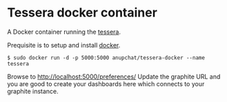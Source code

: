 Tessera docker container
==============

A Docker container running the [tessera](https://github.com/urbanairship/tessera).

Prequisite is to setup and install [docker](http://docker.com).

```console
$ sudo docker run -d -p 5000:5000 anupchat/tessera-docker --name tessera
```
Browse to [http://localhost:5000/preferences/](http://localhost:5000/preferences/)
Update the graphite URL and you are good to create your dashboards here which connects to your graphite instance.

